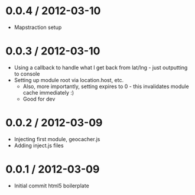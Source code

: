 
0.0.4 / 2012-03-10 
==================

  * Mapstraction setup

0.0.3 / 2012-03-10 
==================
  * Using a callback to handle what I get back from lat/lng - just outputting to console
  * Setting up module root via location.host, etc. 
    * Also, more importantly, setting expires to 0 - this invalidates module cache immediately :)
    * Good for dev

0.0.2 / 2012-03-09 
==================
  * Injecting first module, geocacher.js
  * Adding inject.js files

0.0.1 / 2012-03-09 
==================
  * Initial commit html5 boilerplate
